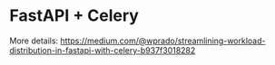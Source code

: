 # FastAPI + Celery

More details: https://medium.com/@wprado/streamlining-workload-distribution-in-fastapi-with-celery-b937f3018282
